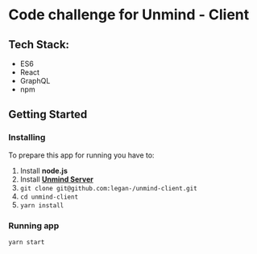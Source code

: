 # Code challenge for Unmind - Client

## Tech Stack:

- ES6
- React
- GraphQL
- npm

## Getting Started

### Installing

To prepare this app for running you have to:

1. Install **node.js**
2. Install [**Unmind Server**](https://github.com/legan-/unmind-server)
3. `git clone git@github.com:legan-/unmind-client.git`
4. `cd unmind-client`
5. `yarn install`

### Running app

`yarn start`
